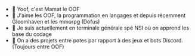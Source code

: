 - 👋 Yoof, c'est Mamat le OOF
- 👀 J'aime les OOF, la programmation en langages et depuis récemment Gloomhaven et les mmorpg (Dofus)
- 🌱 Je suis actuellement en terminale générale spé NSI où on apprend les base du codage
- 💞️ On a des projets entre potes par rapport à des jeux et bots Discord. (Toujours entre OOF)
<!---
Mamat604/Mamat604 is a ✨ special ✨ repository because its `README.md` (this file) appears on your GitHub profile.
You can click the Preview link to take a look at your changes.
--->

